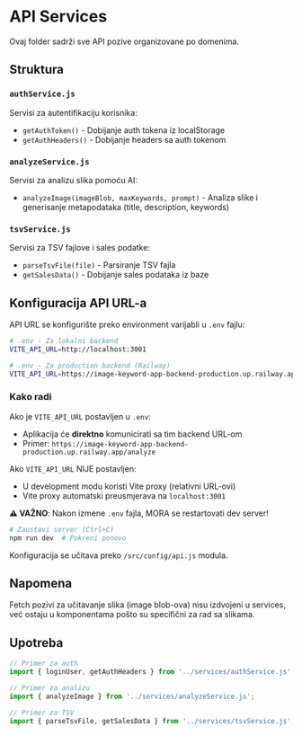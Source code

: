 # API Services

Ovaj folder sadrži sve API pozive organizovane po domenima.

## Struktura

### `authService.js`
Servisi za autentifikaciju korisnika:
- `getAuthToken()` - Dobijanje auth tokena iz localStorage
- `getAuthHeaders()` - Dobijanje headers sa auth tokenom

### `analyzeService.js`
Servisi za analizu slika pomoću AI:
- `analyzeImage(imageBlob, maxKeywords, prompt)` - Analiza slike i generisanje metapodataka (title, description, keywords)

### `tsvService.js`
Servisi za TSV fajlove i sales podatke:
- `parseTsvFile(file)` - Parsiranje TSV fajla
- `getSalesData()` - Dobijanje sales podataka iz baze

## Konfiguracija API URL-a

API URL se konfigurište preko environment varijabli u `.env` fajlu:

```bash
# .env - Za lokalni backend
VITE_API_URL=http://localhost:3001

# .env - Za production backend (Railway)
VITE_API_URL=https://image-keyword-app-backend-production.up.railway.app
```

### Kako radi

Ako je `VITE_API_URL` postavljen u `.env`:
- Aplikacija će **direktno** komunicirati sa tim backend URL-om
- Primer: `https://image-keyword-app-backend-production.up.railway.app/analyze`

Ako `VITE_API_URL` NIJE postavljen:
- U development modu koristi Vite proxy (relativni URL-ovi)
- Vite proxy automatski preusmjerava na `localhost:3001`

**⚠️ VAŽNO**: Nakon izmene `.env` fajla, MORA se restartovati dev server!

```bash
# Zaustavi server (Ctrl+C)
npm run dev  # Pokreni ponovo
```

Konfiguracija se učitava preko `/src/config/api.js` modula.

## Napomena

Fetch pozivi za učitavanje slika (image blob-ova) nisu izdvojeni u services, već ostaju u komponentama pošto su specifični za rad sa slikama.

## Upotreba

```javascript
// Primer za auth
import { loginUser, getAuthHeaders } from '../services/authService.js';

// Primer za analizu
import { analyzeImage } from '../services/analyzeService.js';

// Primer za TSV
import { parseTsvFile, getSalesData } from '../services/tsvService.js';
```
